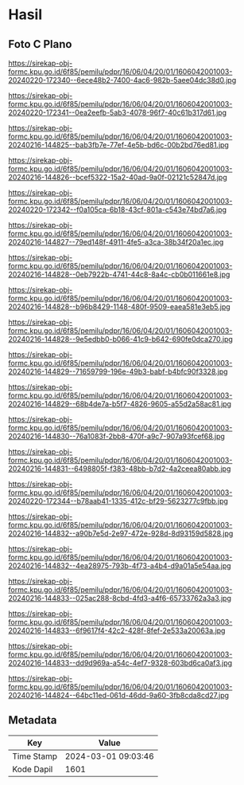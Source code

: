 # Hasil

## Foto C Plano

https://sirekap-obj-formc.kpu.go.id/6f85/pemilu/pdpr/16/06/04/20/01/1606042001003-20240220-172340--6ece48b2-7400-4ac6-982b-5aee04dc38d0.jpg

https://sirekap-obj-formc.kpu.go.id/6f85/pemilu/pdpr/16/06/04/20/01/1606042001003-20240220-172341--0ea2eefb-5ab3-4078-96f7-40c61b317d61.jpg

https://sirekap-obj-formc.kpu.go.id/6f85/pemilu/pdpr/16/06/04/20/01/1606042001003-20240216-144825--bab3fb7e-77ef-4e5b-bd6c-00b2bd76ed81.jpg

https://sirekap-obj-formc.kpu.go.id/6f85/pemilu/pdpr/16/06/04/20/01/1606042001003-20240216-144826--bcef5322-15a2-40ad-9a0f-02121c52847d.jpg

https://sirekap-obj-formc.kpu.go.id/6f85/pemilu/pdpr/16/06/04/20/01/1606042001003-20240220-172342--f0a105ca-6b18-43cf-801a-c543e74bd7a6.jpg

https://sirekap-obj-formc.kpu.go.id/6f85/pemilu/pdpr/16/06/04/20/01/1606042001003-20240216-144827--79ed148f-4911-4fe5-a3ca-38b34f20a1ec.jpg

https://sirekap-obj-formc.kpu.go.id/6f85/pemilu/pdpr/16/06/04/20/01/1606042001003-20240216-144828--0eb7922b-4741-44c8-8a4c-cb0b011661e8.jpg

https://sirekap-obj-formc.kpu.go.id/6f85/pemilu/pdpr/16/06/04/20/01/1606042001003-20240216-144828--b96b8429-1148-480f-9509-eaea581e3eb5.jpg

https://sirekap-obj-formc.kpu.go.id/6f85/pemilu/pdpr/16/06/04/20/01/1606042001003-20240216-144828--9e5edbb0-b066-41c9-b642-690fe0dca270.jpg

https://sirekap-obj-formc.kpu.go.id/6f85/pemilu/pdpr/16/06/04/20/01/1606042001003-20240216-144829--71659799-196e-49b3-babf-b4bfc90f3328.jpg

https://sirekap-obj-formc.kpu.go.id/6f85/pemilu/pdpr/16/06/04/20/01/1606042001003-20240216-144829--68b4de7a-b5f7-4826-9605-a55d2a58ac81.jpg

https://sirekap-obj-formc.kpu.go.id/6f85/pemilu/pdpr/16/06/04/20/01/1606042001003-20240216-144830--76a1083f-2bb8-470f-a9c7-907a93fcef68.jpg

https://sirekap-obj-formc.kpu.go.id/6f85/pemilu/pdpr/16/06/04/20/01/1606042001003-20240216-144831--6498805f-f383-48bb-b7d2-4a2ceea80abb.jpg

https://sirekap-obj-formc.kpu.go.id/6f85/pemilu/pdpr/16/06/04/20/01/1606042001003-20240220-172344--b78aab41-1335-412c-bf29-5623277c9fbb.jpg

https://sirekap-obj-formc.kpu.go.id/6f85/pemilu/pdpr/16/06/04/20/01/1606042001003-20240216-144832--a90b7e5d-2e97-472e-928d-8d93159d5828.jpg

https://sirekap-obj-formc.kpu.go.id/6f85/pemilu/pdpr/16/06/04/20/01/1606042001003-20240216-144832--4ea28975-793b-4f73-a4b4-d9a01a5e54aa.jpg

https://sirekap-obj-formc.kpu.go.id/6f85/pemilu/pdpr/16/06/04/20/01/1606042001003-20240216-144833--025ac288-8cbd-4fd3-a4f6-65733762a3a3.jpg

https://sirekap-obj-formc.kpu.go.id/6f85/pemilu/pdpr/16/06/04/20/01/1606042001003-20240216-144833--6f9617f4-42c2-428f-8fef-2e533a20063a.jpg

https://sirekap-obj-formc.kpu.go.id/6f85/pemilu/pdpr/16/06/04/20/01/1606042001003-20240216-144833--dd9d969a-a54c-4ef7-9328-603bd6ca0af3.jpg

https://sirekap-obj-formc.kpu.go.id/6f85/pemilu/pdpr/16/06/04/20/01/1606042001003-20240216-144824--64bc11ed-061d-46dd-9a60-3fb8cda8cd27.jpg


## Metadata

| Key        | Value               |
| ---------- | ------------------- |
| Time Stamp | 2024-03-01 09:03:46 |
| Kode Dapil | 1601                |




